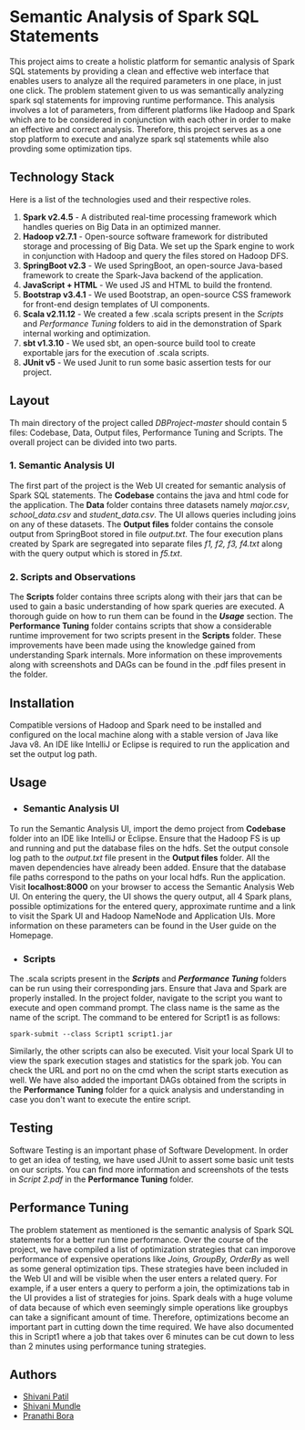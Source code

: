 # Semantic Analysis of Spark SQL Statements

This project aims to create a holistic platform for semantic analysis of Spark SQL statements by providing a clean and effective web interface that enables users to analyze all the required parameters in one place, in just one click. The problem statement given to us was semantically analyzing spark sql statements for improving runtime performance. This analysis involves a lot of parameters, from different platforms like Hadoop and Spark which are to be considered in conjunction with each other in order to make an effective and correct analysis. Therefore, this project serves as a one stop platform to execute and analyze spark sql statements while also provding some optimization tips. 

## Technology Stack
Here is a list of the technologies used and their respective roles.
1. **Spark v2.4.5** - A distributed real-time processing framework which handles queries on Big Data in an optimized manner.
2. **Hadoop v2.7.1** - Open-source software framework for distributed storage and processing of Big Data. We set up the Spark engine to work in conjunction with Hadoop and query the files stored on Hadoop DFS.
3. **SpringBoot v2.3** - We used SpringBoot, an open-source Java-based framework to create the Spark-Java backend of the application.
4. **JavaScript + HTML** - We used JS and HTML to build the frontend.
5. **Bootstrap v3.4.1** - We used Bootstrap, an open-source CSS framework for front-end design templates of UI components.
6. **Scala v2.11.12** - We created a few .scala scripts present in the *Scripts* and *Performance Tuning* folders to aid in the demonstration of Spark internal working and optimization.
7. **sbt v1.3.10** - We used sbt, an open-source build tool to create exportable jars for the execution of .scala scripts.
8. **JUnit v5** - We used Junit to run some basic assertion tests for our project. 

## Layout
Th main directory of the project called *DBProject-master* should contain 5 files: Codebase, Data, Output files, Performance Tuning and Scripts. The overall project can be divided into two parts.
### 1. Semantic Analysis UI 
The first part of the project is the Web UI created for semantic analysis of Spark SQL statements. The **Codebase** contains the java and html code for the application. The **Data** folder contains three datasets namely *major.csv*, *school_data.csv* and *student_data.csv*. The UI allows queries including joins on any of these datasets. The **Output files** folder contains the console output from SpringBoot stored in file *output.txt*. The four execution plans created by Spark are segregated into separate files *f1, f2, f3, f4.txt* along with the query output which is stored in *f5.txt*. 

### 2. Scripts and Observations
The **Scripts** folder contains three scripts along with their jars that can be used to gain a basic understanding of how spark queries are executed. A thorough guide on how to run them can be found in the ***Usage*** section. The **Performance Tuning** folder contains scripts that show a considerable runtime improvement for two scripts present in the **Scripts** folder. These improvements have been made using the knowledge gained from understanding Spark internals. More information on these improvements along with screenshots and DAGs can be found in the .pdf files present in the folder.

## Installation
Compatible versions of Hadoop and Spark need to be installed and configured on the local machine along with a stable version of Java like Java v8. An IDE like IntelliJ or Eclipse is required to run the application and set the output log path. 

## Usage
- ### Semantic Analysis UI
To run the Semantic Analysis UI, import the demo project from **Codebase** folder into an IDE like IntelliJ or Eclipse. Ensure that the Hadoop FS is up and running and put the database files on the hdfs. Set the output console log path to the *output.txt* file present in the **Output files** folder. All the maven dependencies have already been added. Ensure that the database file paths correspond to the paths on your local hdfs. Run the application. Visit **localhost:8000** on your browser to access the Semantic Analysis Web UI. On entering the query, the UI shows the query output, all 4 Spark plans, possible optimizations for the entered query, approximate runtime and a link to visit the Spark UI and Hadoop NameNode and Application UIs. More information on these parameters can be found in the User guide on the Homepage.

- ### Scripts
The .scala scripts present in the ***Scripts*** and ***Performance Tuning*** folders can be run using their corresponding jars. Ensure that Java and Spark are properly installed. In the project folder, navigate to the script you want to execute and open command prompt. The class name is the same as the name of the script. The command to be entered for Script1 is as follows:
```
spark-submit --class Script1 script1.jar
```
Similarly, the other scripts can also be executed. Visit your local Spark UI to view the spark execution stages and statistics for the spark job. You can check the URL and port no on the cmd when the script starts execution as well. We have also added the important DAGs obtained from the scripts in the **Performance Tuning** folder for a quick analysis and understanding in case you don't want to execute the entire script.

## Testing
Software Testing is an important phase of Software Development. In order to get an idea of testing, we have used JUnit to assert some basic unit tests on our scripts. You can find more information and screenshots of the tests in *Script 2.pdf* in the **Performance Tuning** folder. 

## Performance Tuning
The problem statement as mentioned is the semantic analysis of Spark SQL statements for a better run time performance. Over the course of the project, we have compiled a list of optimization strategies that can imporove performance of expensive operations like *Joins, GroupBy, OrderBy* as well as some general optimization tips. These strategies have been included in the Web UI and will be visible when the user enters a related query. For example, if a user enters a query to perform a join, the optimizations tab in the UI provides a list of strategies for joins. Spark deals with a huge volume of data because of which even seemingly simple operations like groupbys can take a significant amount of time. Therefore, optimizations become an important part in cutting down the time required. We have also documented this in Script1 where a job that takes over 6 minutes can be cut down to less than 2 minutes using performance tuning strategies.  
## Authors
- [Shivani Patil](https://www.linkedin.com/in/shivani-patil209/)
- [Shivani Mundle](https://www.linkedin.com/in/shivani-m-89275b190/)
- [Pranathi Bora](https://www.linkedin.com/in/pranathi-bora/)
